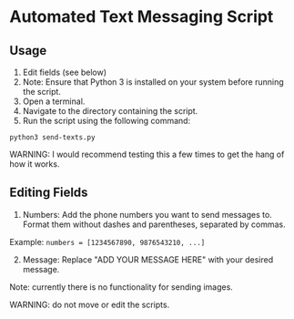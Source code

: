 # Automated Text Messaging Script

## Usage

1. Edit fields (see below)
2. Note: Ensure that Python 3 is installed on your system before running the script.
3. Open a terminal.
4. Navigate to the directory containing the script.
5. Run the script using the following command:

``` python3 send-texts.py ```

WARNING: I would recommend testing this a few times to get the hang of how it works.

## Editing Fields

1. Numbers: Add the phone numbers you want to send messages to. Format them without dashes and parentheses, separated by commas. 

Example:
``` numbers = [1234567890, 9876543210, ...] ```

2. Message: Replace "ADD YOUR MESSAGE HERE" with your desired message.

Note: currently there is no functionality for sending images.

WARNING: do not move or edit the scripts.
